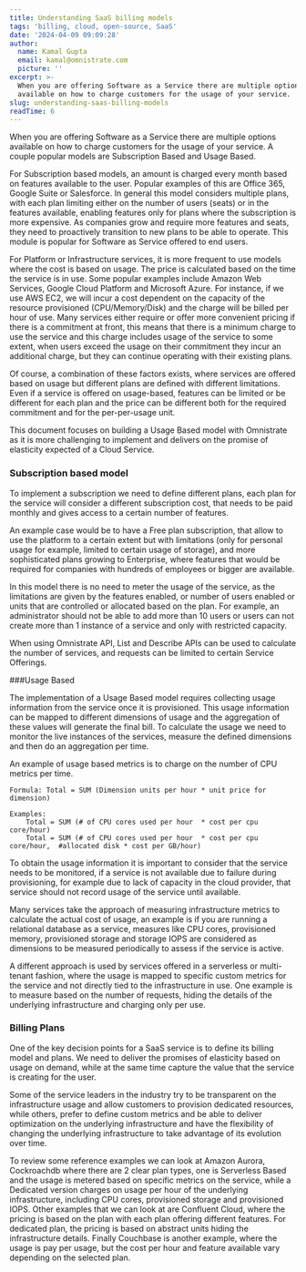 ```yaml
---
title: Understanding SaaS billing models
tags: 'billing, cloud, open-source, SaaS'
date: '2024-04-09 09:09:28'
author:
  name: Kamal Gupta
  email: kamal@omnistrate.com
  picture: ''
excerpt: >-
  When you are offering Software as a Service there are multiple options
  available on how to charge customers for the usage of your service.
slug: understanding-saas-billing-models
readTime: 6
---
```


When you are offering Software as a Service there are multiple options available on how to charge customers for the usage of your service. A couple popular models are Subscription Based and Usage Based.

For Subscription based models, an amount is charged every month based on features available to the user. Popular examples of this are Office 365, Google Suite or Salesforce. In general this model considers multiple plans, with each plan limiting either on the number of users (seats) or in the features available, enabling features only for plans where the subscription is more expensive. As companies grow and require more features and seats, they need to proactively transition to new plans to be able to operate. This module is popular for Software as Service offered to end users.

For Platform or Infrastructure services, it is more frequent to use models where the cost is based on usage. The price is calculated based on the time the service is in use. Some popular examples include Amazon Web Services, Google Cloud Platform and Microsoft Azure. For instance, if we use AWS EC2, we will incur a cost dependent on the capacity of the resource provisioned (CPU/Memory/Disk) and the charge will be billed per hour of use. Many services either require or offer more convenient pricing if there is a commitment at front, this means that there is a minimum charge to use the service and this charge includes usage of the service to some extent, when users exceed the usage on their commitment they incur an additional charge, but they can continue operating with their existing plans.

Of course, a combination of these factors exists, where services are offered based on usage but different plans are defined with different limitations. Even if a service is offered on usage-based, features can be limited or be different for each plan and the price can be different both for the required commitment and for the per-per-usage unit.

This document focuses on building a Usage Based model with Omnistrate as it is more challenging to implement and delivers on the promise of elasticity expected of a Cloud Service.


### Subscription based model


To implement a subscription we need to define different plans, each plan for the service will consider a different subscription cost, that needs to be paid monthly and gives access to a certain number of features.

An example case would be to have a Free plan subscription, that allow to use the platform to a certain extent but with limitations (only for personal usage for example, limited to certain usage of storage), and more sophisticated plans growing to Enterprise, where features that would be required for companies with hundreds of employees or bigger are available.

In this model there is no need to meter the usage of the service, as the limitations are given by the features enabled, or number of users enabled or units that are controlled or allocated based on the plan. For example, an administrator should not be able to add more than 10 users or users can not create more than 1 instance of a service and only with restricted capacity.

When using Omnistrate API, List and Describe APIs can be used to calculate the number of services, and requests can be limited to certain Service Offerings.

###Usage Based

The implementation of a Usage Based model requires collecting usage information from the service once it is provisioned. This usage information can be mapped to different dimensions of usage and the aggregation of these values will generate the final bill. To calculate the usage we need to monitor the live instances of the services, measure the defined dimensions and then do an aggregation per time.

An example of usage based metrics is to charge on the number of CPU metrics per time.


    Formula: Total = SUM (Dimension units per hour * unit price for dimension)  

    Examples: 
        Total = SUM (# of CPU cores used per hour  * cost per cpu core/hour) 
        Total = SUM (# of CPU cores used per hour  * cost per cpu core/hour,  #allocated disk * cost per GB/hour)
To obtain the usage information it is important to consider that the service needs to be monitored, if a service is not available due to failure during provisioning, for example due to lack of capacity in the cloud provider, that service should not record usage of the service until available.

Many services take the approach of measuring infrastructure metrics to calculate the actual cost of usage, an example is if you are running a relational database as a service, measures like CPU cores, provisioned memory, provisioned storage and storage IOPS are considered as dimensions to be measured periodically to assess if the service is active.

A different approach is used by services offered in a serverless or multi-tenant fashion, where the usage is mapped to specific custom metrics for the service and not directly tied to the infrastructure in use. One example is to measure based on the number of requests, hiding the details of the underlying infrastructure and charging only per use.


### Billing Plans


One of the key decision points for a SaaS service is to define its billing model and plans. We need to deliver the promises of elasticity based on usage on demand, while at the same time capture the value that the service is creating for the user.

Some of the service leaders in the industry try to be transparent on the infrastructure usage and allow customers to provision dedicated resources, while others, prefer to define custom metrics and be able to deliver optimization on the underlying infrastructure and have the flexibility of changing the underlying infrastructure to take advantage of its evolution over time.

To review some reference examples we can look at Amazon Aurora, Cockroachdb where there are 2 clear plan types, one is Serverless Based and the usage is metered based on specific metrics on the service, while a Dedicated version charges on usage per hour of the underlying infrastructure, including CPU cores, provisioned storage and provisioned IOPS. Other examples that we can look at are Confluent Cloud, where the pricing is based on the plan with each plan offering different features. For dedicated plan, the pricing is based on abstract units hiding the infrastructure details. Finally Couchbase is another example, where the usage is pay per usage, but the cost per hour and feature available vary depending on the selected plan.
